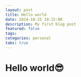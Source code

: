```yaml
---
layout: post
title: Hello world
date: 2024-10-25 19:15:00
description: My first blog post
featured: false
tags: 
categories: personal
tabs: true
---
```

# Hello world😎 
